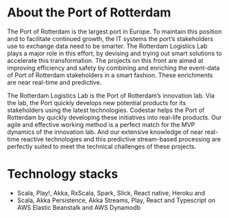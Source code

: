 # About the Port of Rotterdam
The Port of Rotterdam is the largest port in Europe. To maintain this position and to facilitate continued growth, the IT systems the port’s stakeholders use to exchange data need to be smarter. The Rotterdam Logistics Lab plays a major role in this effort, by devising and trying out smart solutions to accelerate this transformation. The projects on this front are aimed at improving efficiency and safety by combining and enriching the event-data of Port of Rotterdam stakeholders in a smart fashion. These enrichments are near real-time and predictive.

The Rotterdam Logistics Lab is the Port of Rotterdam’s innovation lab. Via the lab, the Port quickly develops new potential products for its stakeholders using the latest technologies.
Codestar helps the Port of Rotterdam by quickly developing these initiatives into real-life products. Our agile and effective working method is a perfect match for the MVP dynamics of the innovation lab. And our extensive knowledge of near real-time reactive technologies and this predictive stream-based processing are perfectly suited to meet the technical challenges of these projects.

# Technology stacks
* Scala, Play!, Akka, RxScala, Spark, Slick, React native, Heroku and
* Scala, Akka Persistence, Akka Streams, Play, React and Typescript on AWS Elastic Beanstalk and AWS Dynamodb
